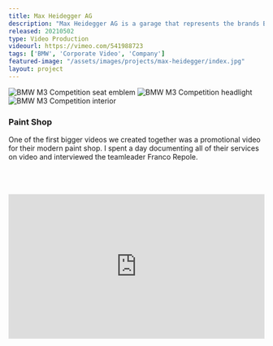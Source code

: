 ```yaml
---
title: Max Heidegger AG
description: "Max Heidegger AG is a garage that represents the brands BMW, Mini & Alpina in Liechtenstein. Recently I got to create some marketing videos for them. My first project with them was a documentary/promo video for their paint shop. After that we produced some product videos about BMW & Mini's latest and greatest cars."
released: 20210502
type: Video Production
videourl: https://vimeo.com/541988723
tags: ['BMW', 'Corporate Video', 'Company']
featured-image: "/assets/images/projects/max-heidegger/index.jpg"
layout: project
---
```


<div class="flickity_container">
    <img src="{{ site.url }}/assets/images/projects/max-heidegger/m3-comp/m3-sitz.jpg" alt="BMW M3 Competition seat emblem" />
    <img src="{{ site.url }}/assets/images/projects/max-heidegger/m3-comp/m3-light.jpg" alt="BMW M3 Competition headlight" />
    <img src="{{ site.url }}/assets/images/projects/max-heidegger/m3-comp/m3-seats.jpg" alt="BMW M3 Competition interior" />
</div>

<div class="full-width-container has-padding">
    <article class="text-block flex">
        <div class="half">
            <h3>Paint Shop</h3>
        </div>
        <div class="half">
            <p>One of the first bigger videos we created together was a promotional video for their modern paint shop. I spent a day documenting all of their services on video and interviewed the teamleader Franco Repole.</p><br/><br/><br/>
            <div style="padding:56.25% 0 0 0;position:relative;"><iframe src="https://player.vimeo.com/video/541988723?title=0&portrait=0" style="position:absolute;top:0;left:0;width:100%;height:100%;" frameborder="0" allow="autoplay; fullscreen; picture-in-picture" allowfullscreen></iframe></div><script src="https://player.vimeo.com/api/player.js"></script>
        </div>
    </article>
</div>
